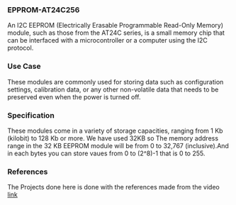 ### EPPROM-AT24C256
An I2C EEPROM (Electrically Erasable Programmable Read-Only Memory) module, such as those from the AT24C series, is a small memory chip that can be interfaced with a microcontroller or a computer using the I2C protocol. 
### Use Case
These modules are commonly used for storing data such as configuration settings, calibration data, or any other non-volatile data that needs to be preserved even when the power is turned off.
### Specification 
These modules come in a variety of storage capacities, ranging from 1 Kb (kilobit) to 128 Kb or more.
We have used 32KB so The memory address range in the 32 KB EEPROM module will be from 0 to 32,767 (inclusive).And in each bytes you can store vaues from 0 to (2^8)-1 that is 0 to 255.
### References
The Projects done here is done with the references made from the video [link](https://www.youtube.com/watch?v=ShqvATqXA7g)

